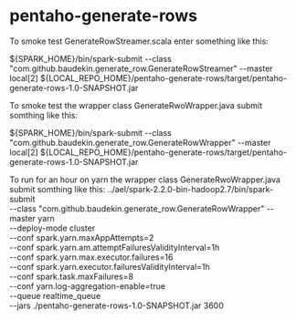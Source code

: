 # pentaho-generate-rows
To smoke test GenerateRowStreamer.scala enter something like this:

${SPARK_HOME}/bin/spark-submit --class "com.github.baudekin.generate_row.GenerateRowStreamer" --master local[2] ${LOCAL_REPO_HOME}/pentaho-generate-rows/target/pentaho-generate-rows-1.0-SNAPSHOT.jar

To smoke test the wrapper class GenerateRwoWrapper.java submit somthing like this: 

${SPARK_HOME}/bin/spark-submit --class "com.github.baudekin.generate_row.GenerateRowWrapper" --master local[2] ${LOCAL_REPO_HOME}/pentaho-generate-rows/target/pentaho-generate-rows-1.0-SNAPSHOT.jar

To run for an hour on yarn the wrapper class GenerateRwoWrapper.java submit somthing like this: 
../ael/spark-2.2.0-bin-hadoop2.7/bin/spark-submit \
          --class "com.github.baudekin.generate_row.GenerateRowWrapper" 
          --master yarn \
          --deploy-mode cluster \
          --conf spark.yarn.maxAppAttempts=2 \
    	    --conf spark.yarn.am.attemptFailuresValidityInterval=1h \
    	    --conf spark.yarn.max.executor.failures=16 \
          --conf spark.yarn.executor.failuresValidityInterval=1h \
          --conf spark.task.maxFailures=8 \
          --conf yarn.log-aggregation-enable=true \
          --queue realtime_queue  \
          --jars ./pentaho-generate-rows-1.0-SNAPSHOT.jar 
          3600 
